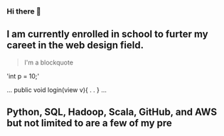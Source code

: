 ### Hi there 👋
## I am currently enrolled in school to furter my careet in the web design field.

> I'm a blockquote

'int p = 10;'

...
public void login(view v){
.
.
}
...
 ## Python, SQL, Hadoop, Scala, GitHub, and AWS but not limited to are a few of my pre

